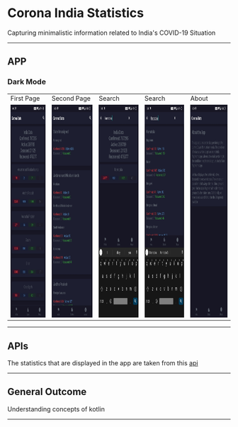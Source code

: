# Corona India Statistics
Capturing minimalistic information related to India's COVID-19 Situation 

---

## APP
### Dark Mode
<table>
  <tr>
    <td>First Page</td>
    <td>Second Page</td>
    <td>Search</td>
    <td>Search</td>
    <td>About</td>
  </tr>
  <tr>
    <td><img src="Images/1.jpg" width=270 height=480></td>
    <td><img src="Images/2.jpg" width=270 height=480></td>
    <td><img src="Images/3.jpg" width=270 height=480></td>
    <td><img src="Images/4.jpg" width=270 height=480></td>
    <td><img src="Images/5.jpg" width=270 height=480></td>
  </tr>
</table>

---

## APIs  
The statistics that are displayed in the app are taken from this [api](https://api.covid19india.org/data.json)  

---

## General Outcome  
Understanding concepts of kotlin

---